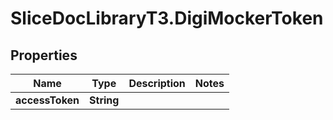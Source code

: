 # SliceDocLibraryT3.DigiMockerToken

## Properties

Name | Type | Description | Notes
------------ | ------------- | ------------- | -------------
**accessToken** | **String** |  | 


